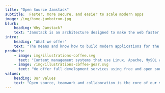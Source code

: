 ```yaml
---
title: "Open Source Jamstack"
subtitle:  Faster, more secure, and easier to scale modern apps
image: /img/home-jumbotron.jpg
blurb:
    heading: Why Jamstack?
    text: "Jamstack is an architecture designed to make the web faster, more secure, and easier to scale. It builds on many of the tools and workflows which developers love, and which bring maximum productivity."
intro:
    heading: "What we offer"
    text: "The means and know how to build modern applications for the web, native mobile apps and desktop. Modern web development architecture based on JavaScript, APIs, and Markup (JAM). Jamstack is the future while Lampstack is the past." 
products:
    - image: img/illustrations-coffee.svg
      text: "Content management systems that use Linux, Apache, MySQL and PHP such as WordPress, Drupal and Joomla power large portions of the web and use to be the standard. Times have change, you need to change with it, we can help."
    - image: /img/illustrations-coffee-gear.svg
      text: "We offer full development services using free and open source tools Strapi, NetlifyCMS, and Ghost, to name a few, all powered by the modern Jamstack archetecture."
values:
    heading: Our values
    text: "Open source, teamwork and collaboration is the core of our values. Open source is good for everyone. By being open and freely available, it enables and encourages collaboration and the development of software. Vibrant communities of contributors keep the code current, updated frequently and relevant."
---
```


